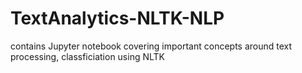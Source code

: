 # TextAnalytics-NLTK-NLP
contains Jupyter notebook covering important concepts around text processing, classficiation using NLTK
